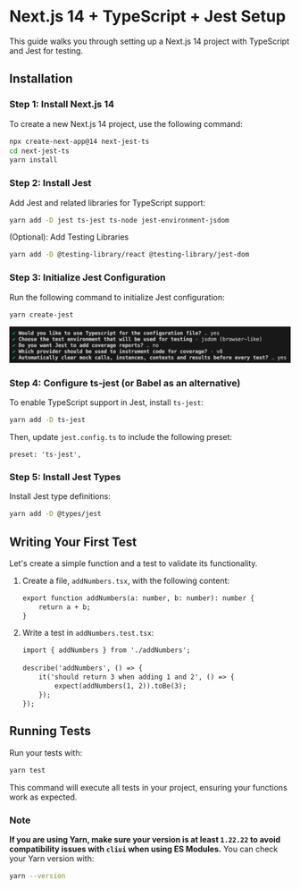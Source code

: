 # Next.js 14 + TypeScript + Jest Setup

This guide walks you through setting up a Next.js 14 project with TypeScript and Jest for testing.

## Installation

### Step 1: Install Next.js 14

To create a new Next.js 14 project, use the following command:

```bash
npx create-next-app@14 next-jest-ts
cd next-jest-ts
yarn install
```

### Step 2: Install Jest

Add Jest and related libraries for TypeScript support:

```bash
yarn add -D jest ts-jest ts-node jest-environment-jsdom
```
(Optional): Add Testing Libraries
```bash
yarn add -D @testing-library/react @testing-library/jest-dom
```

### Step 3: Initialize Jest Configuration

Run the following command to initialize Jest configuration:

```bash
yarn create-jest
```
![Jest configuration](./public/jest-config.png)

### Step 4: Configure ts-jest (or Babel as an alternative)

To enable TypeScript support in Jest, install `ts-jest`:

```bash
yarn add -D ts-jest
```

Then, update `jest.config.ts` to include the following preset:

```tsx
preset: 'ts-jest',
```

### Step 5: Install Jest Types

Install Jest type definitions:

```bash
yarn add -D @types/jest
```

## Writing Your First Test

Let's create a simple function and a test to validate its functionality.

1. Create a file, `addNumbers.tsx`, with the following content:
    
    ```tsx
    export function addNumbers(a: number, b: number): number {
        return a + b;
    }
    ```
    
2. Write a test in `addNumbers.test.tsx`:
    
    ```tsx
    import { addNumbers } from './addNumbers';
    
    describe('addNumbers', () => {
        it('should return 3 when adding 1 and 2', () => {
            expect(addNumbers(1, 2)).toBe(3);
        });
    });
    ```
    

## Running Tests

Run your tests with:

```bash
yarn test
```

This command will execute all tests in your project, ensuring your functions work as expected.


### Note

**If you are using Yarn, make sure your version is at least `1.22.22` to avoid compatibility issues with `cliui` when using ES Modules.** You can check your Yarn version with:

```bash
yarn --version
```